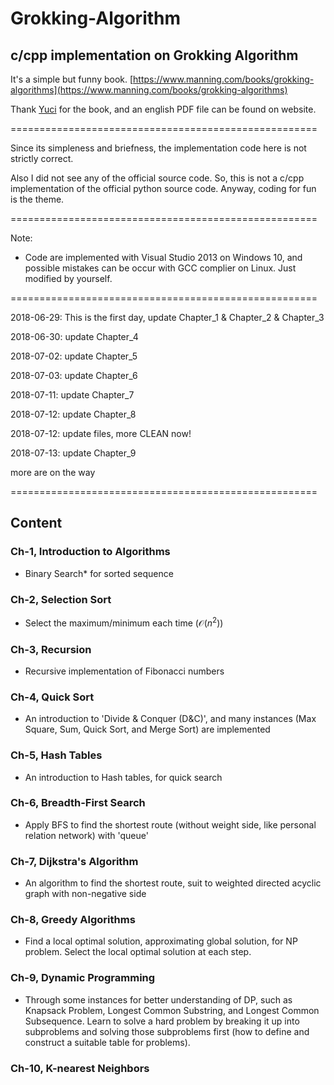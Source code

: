 # Grokking-Algorithm
## c/cpp implementation on Grokking Algorithm

It's a simple but funny book. [https://www.manning.com/books/grokking-algorithms](https://www.manning.com/books/grokking-algorithms)

Thank [Yuci](https://github.com/yucicheung) for the book, and an english PDF file can be found on website.

=====================================================

Since its simpleness and briefness, the implementation code here is not strictly correct.

Also I did not see any of the official source code. So, this is not a c/cpp implementation of the official python source code. Anyway, coding for fun is the theme.

=====================================================

Note:
- Code are implemented with Visual Studio 2013 on Windows 10, and possible mistakes can be occur with GCC complier on Linux. Just modified by yourself.

=====================================================

2018-06-29: This is the first day, update Chapter_1 & Chapter_2 & Chapter_3

2018-06-30: update Chapter_4

2018-07-02:	update Chapter_5

2018-07-03: update Chapter_6

2018-07-11: update Chapter_7

2018-07-12: update Chapter_8

2018-07-12: update files, more CLEAN now!

2018-07-13: update Chapter_9

more are on the way

=====================================================

## Content

### Ch-1, Introduction to Algorithms

- Binary Search* for sorted sequence

### Ch-2, Selection Sort

- Select the maximum/minimum each time ($\mathcal{O}(n^2)$)

### Ch-3, Recursion

- Recursive implementation of Fibonacci numbers

### Ch-4, Quick Sort

- An introduction to 'Divide & Conquer (D&C)', and many instances (Max Square, Sum, Quick Sort, and Merge Sort) are implemented

### Ch-5, Hash Tables

- An introduction to Hash tables, for quick search

### Ch-6, Breadth-First Search

- Apply BFS to find the shortest route (without weight side, like personal relation network) with 'queue'

### Ch-7, Dijkstra's Algorithm

- An algorithm to find the shortest route, suit to weighted directed acyclic graph with non-negative side

### Ch-8, Greedy Algorithms

- Find a local optimal solution, approximating global solution, for NP problem. Select the local optimal solution at each step.

### Ch-9, Dynamic Programming

- Through some instances for better understanding of DP, such as Knapsack Problem, Longest Common Substring, and Longest Common Subsequence. Learn to solve a hard problem by breaking it up into subproblems and solving those subproblems first (how to define and construct a suitable table for problems). 

### Ch-10, K-nearest Neighbors
